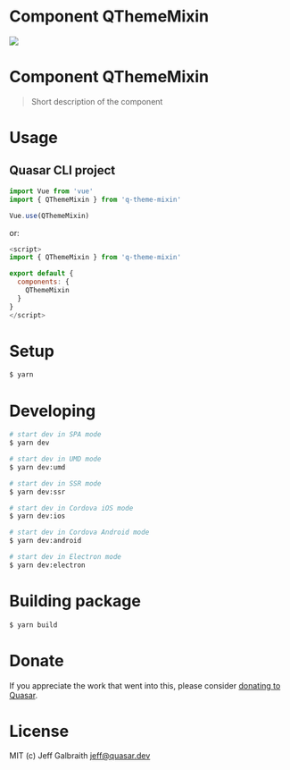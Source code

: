 # Component QThemeMixin

<img src="https://img.shields.io/npm/v/q-theme-mixin.svg?label=q-theme-mixin">

# Component QThemeMixin
> Short description of the component


# Usage

## Quasar CLI project

```js
import Vue from 'vue'
import { QThemeMixin } from 'q-theme-mixin'

Vue.use(QThemeMixin)
```

or:

```js
<script>
import { QThemeMixin } from 'q-theme-mixin'

export default {
  components: {
    QThemeMixin
  }
}
</script>
```

# Setup
```bash
$ yarn
```

# Developing
```bash
# start dev in SPA mode
$ yarn dev

# start dev in UMD mode
$ yarn dev:umd

# start dev in SSR mode
$ yarn dev:ssr

# start dev in Cordova iOS mode
$ yarn dev:ios

# start dev in Cordova Android mode
$ yarn dev:android

# start dev in Electron mode
$ yarn dev:electron
```

# Building package
```bash
$ yarn build
```

# Donate
If you appreciate the work that went into this, please consider [donating to Quasar](https://donate.quasar.dev).

# License
MIT (c) Jeff Galbraith <jeff@quasar.dev>
